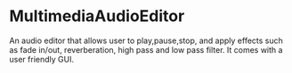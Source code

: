 # MultimediaAudioEditor
An audio editor that allows user to play,pause,stop, and apply effects such as fade in/out, reverberation, high pass and low pass filter. It comes with a user friendly GUI.
